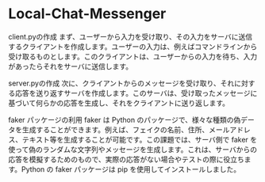 # Local-Chat-Messenger

client.pyの作成
まず、ユーザーから入力を受け取り、その入力をサーバに送信するクライアントを作成します。ユーザーの入力は、例えばコマンドラインから受け取るものとします。このクライアントは、ユーザーからの入力を待ち、入力があったらそれをサーバに送信します。


server.pyの作成
次に、クライアントからのメッセージを受け取り、それに対する応答を送り返すサーバを作成します。このサーバは、受け取ったメッセージに基づいて何らかの応答を生成し、それをクライアントに送り返します。


faker パッケージの利用
faker は Python のパッケージで、様々な種類の偽データを生成することができます。例えば、フェイクの名前、住所、メールアドレス、テキスト等を生成することが可能です。この課題では、サーバ側で faker を使って偽のランダムな文字列やメッセージを生成します。これは、サーバからの応答を模擬するためのもので、実際の応答がない場合やテストの際に役立ちます。Python の faker パッケージは pip を使用してインストールしました。
